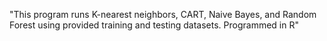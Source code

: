 "This program runs K-nearest neighbors, CART, Naive Bayes, and Random Forest using provided training and testing datasets. Programmed in R" 
